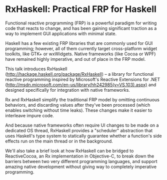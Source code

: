 # RxHaskell: Practical FRP for Haskell

Functional reactive programming (FRP) is a powerful paradigm for writing
code that reacts to change, and has been gaining significant traction as a way
to implement GUI applications with minimal state.

Haskell has a few existing FRP libraries that are commonly used for GUI
programming; however, all of them currently target cross-platform widget
toolkits, like GTK+ or wxWidgets. Native frameworks (like Cocoa or WPF) have
remained highly imperative, and out of place in the FRP model.

This talk introduces RxHaskell (http://hackage.haskell.org/package/RxHaskell) –
a library for functional reactive programming inspired by Microsoft's Reactive Extensions for .NET
(http://msdn.microsoft.com/en-us/library/hh242985(v=VS.103).aspx) and designed
specifically for integration with native frameworks.

Rx and RxHaskell simplify the traditional FRP model by omitting continuous behaviors, and
discarding values after they've been processed (which enables switching without time
leaks). These changes make it easier to interleave impure code.

And because native frameworks often require UI changes to be made on a dedicated
OS thread, RxHaskell provides a "scheduler" abstraction that uses Haskell's
type system to statically guarantee whether a function's side effects run on the
main thread or in the background.

We'll also take a brief look at how RxHaskell can be bridged to ReactiveCocoa,
an Rx implementation in Objective-C, to break down the barriers between two very
different programming languages, and support amazing native development without
giving way to completely imperative programming.
